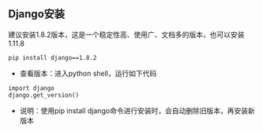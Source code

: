 ## Django安装

建议安装1.8.2版本，这是一个稳定性高、使用广、文档多的版本，也可以安装1.11.8

```
pip install django==1.8.2
```

* 查看版本：进入python shell，运行如下代码

```
import django
django.get_version()
```

* 说明：使用pip install django命令进行安装时，会自动删除旧版本，再安装新版本



